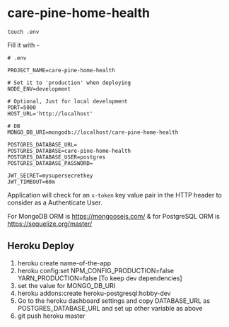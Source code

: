 # care-pine-home-health

```
touch .env
```

Fill it with -

```
# .env

PROJECT_NAME=care-pine-home-health

# Set it to 'production' when deploying
NODE_ENV=development

# Optional, Just for local development
PORT=5000
HOST_URL='http://localhost'

# DB
MONGO_DB_URI=mongodb://localhost/care-pine-home-health

POSTGRES_DATABASE_URL=
POSTGRES_DATABASE=care-pine-home-health
POSTGRES_DATABASE_USER=postgres
POSTGRES_DATABASE_PASSWORD=

JWT_SECRET=mysupersecretkey
JWT_TIMEOUT=60m
```

Application will check for an `x-token` key value pair in the HTTP header to consider as a Authenticate User.

For MongoDB ORM is https://mongoosejs.com/ & for PostgreSQL ORM is https://sequelize.org/master/

## Heroku Deploy

1. heroku create name-of-the-app
2. heroku config:set NPM_CONFIG_PRODUCTION=false YARN_PRODUCTION=false [To keep dev dependencies]
3. set the value for MONGO_DB_URI
4. heroku addons:create heroku-postgresql:hobby-dev
5. Go to the heroku dashboard settings and copy DATABASE_URL as POSTGRES_DATABASE_URL and set up other variable as above
6. git push heroku master
